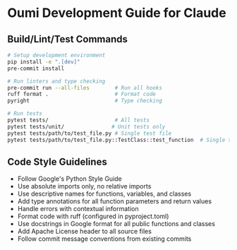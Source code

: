 # Oumi Development Guide for Claude

## Build/Lint/Test Commands
```bash
# Setup development environment
pip install -e ".[dev]"
pre-commit install

# Run linters and type checking
pre-commit run --all-files        # Run all hooks
ruff format .                     # Format code
pyright                           # Type checking

# Run tests
pytest tests/                     # All tests
pytest tests/unit/               # Unit tests only
pytest tests/path/to/test_file.py # Single test file
pytest tests/path/to/test_file.py::TestClass::test_function  # Single test
```

## Code Style Guidelines
- Follow Google's Python Style Guide
- Use absolute imports only, no relative imports
- Use descriptive names for functions, variables, and classes
- Add type annotations for all function parameters and return values
- Handle errors with contextual information
- Format code with ruff (configured in pyproject.toml)
- Use docstrings in Google format for all public functions and classes
- Add Apache License header to all source files
- Follow commit message conventions from existing commits